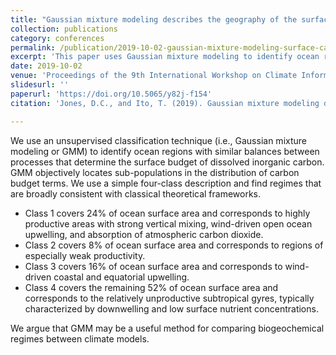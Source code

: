 ```yaml
---
title: "Gaussian mixture modeling describes the geography of the surface carbon budget"
collection: publications
category: conferences
permalink: /publication/2019-10-02-gaussian-mixture-modeling-surface-carbon-budget
excerpt: 'This paper uses Gaussian mixture modeling to identify ocean regions with similar balances in the surface carbon budget, providing a novel approach for biogeochemical regime comparisons.'
date: 2019-10-02
venue: 'Proceedings of the 9th International Workshop on Climate Informatics: CI 2019'
slidesurl: ''
paperurl: 'https://doi.org/10.5065/y82j-f154'
citation: 'Jones, D.C., and Ito, T. (2019). Gaussian mixture modeling describes the geography of the surface carbon budget. In: Brajard, J., Charantonis, A., Chen, C., & Runge, J. (Eds.), <i>Proceedings of the 9th International Workshop on Climate Informatics: CI 2019</i> (pp. 108-113). University Corporation for Atmospheric Research (UCAR). <a href="https://doi.org/10.5065/y82j-f154">https://doi.org/10.5065/y82j-f154</a>'

---
```

We use an unsupervised classification technique (i.e., Gaussian mixture modeling or GMM) to identify ocean regions with similar balances between processes that determine the surface budget of dissolved inorganic carbon. GMM objectively locates sub-populations in the distribution of carbon budget terms. We use a simple four-class description and find regimes that are broadly consistent with classical theoretical frameworks. 

- Class 1 covers 24% of ocean surface area and corresponds to highly productive areas with strong vertical mixing, wind-driven open ocean upwelling, and absorption of atmospheric carbon dioxide.
- Class 2 covers 8% of ocean surface area and corresponds to regions of especially weak productivity.
- Class 3 covers 16% of ocean surface area and corresponds to wind-driven coastal and equatorial upwelling.
- Class 4 covers the remaining 52% of ocean surface area and corresponds to the relatively unproductive subtropical gyres, typically characterized by downwelling and low surface nutrient concentrations.

We argue that GMM may be a useful method for comparing biogeochemical regimes between climate models.

